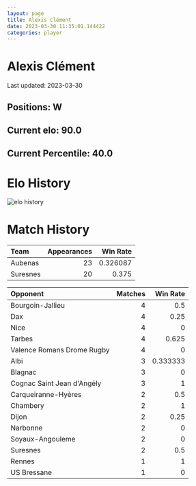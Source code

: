 ```yaml
---  
layout: page  
title: Alexis Clément  
date: 2023-03-30 11:35:01.144422  
categories: player  
---
```

# Alexis Clément


Last updated: 2023-03-30
## Positions: W

## Current elo: 90.0

## Current Percentile: 40.0

# Elo History


![elo history](history_AlexisClément.png)
# Match History


| Team     |   Appearances |   Win Rate |
|:---------|--------------:|-----------:|
| Aubenas  |            23 |   0.326087 |
| Suresnes |            20 |   0.375    |

| Opponent                   |   Matches |   Win Rate |
|:---------------------------|----------:|-----------:|
| Bourgoin-Jallieu           |         4 |   0.5      |
| Dax                        |         4 |   0.25     |
| Nice                       |         4 |   0        |
| Tarbes                     |         4 |   0.625    |
| Valence Romans Drome Rugby |         4 |   0        |
| Albi                       |         3 |   0.333333 |
| Blagnac                    |         3 |   0        |
| Cognac Saint Jean d'Angély |         3 |   1        |
| Carqueiranne-Hyères        |         2 |   0.5      |
| Chambery                   |         2 |   1        |
| Dijon                      |         2 |   0.25     |
| Narbonne                   |         2 |   0        |
| Soyaux-Angouleme           |         2 |   0        |
| Suresnes                   |         2 |   0.5      |
| Rennes                     |         1 |   1        |
| US Bressane                |         1 |   0        |